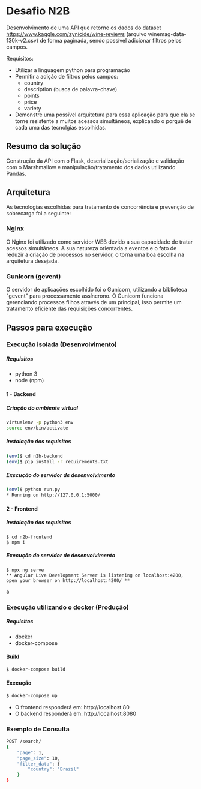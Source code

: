 # Desafio N2B

Desenvolvimento de uma API que retorne os dados do dataset https://www.kaggle.com/zynicide/wine-reviews (arquivo winemag-data-130k-v2.csv) de forma paginada, sendo possível adicionar filtros pelos campos.

Requisitos:
  - Utilizar a linguagem python para programação
  - Permitir a adição de filtros pelos campos: 
    - country
    - description (busca de palavra-chave)
    - points
    - price
    - variety
  - Demonstre uma possível arquitetura para essa aplicação para que ela se torne resistente a muitos acessos simultâneos, explicando o porquê de cada uma das tecnolgias escolhidas.

## Resumo da solução

Construção da API com o Flask, deserialização/serialização e validação com o Marshmallow e manipulação/tratamento dos dados utilizando Pandas. 

## Arquitetura

As tecnologias escolhidas para tratamento de concorrência e prevenção de sobrecarga foi a seguinte:

### Nginx
O Nginx foi utilizado como servidor WEB devido a sua capacidade de tratar acessos simultâneos.  A sua natureza orientada a eventos e o fato de reduzir  a criação de processos no servidor, o torna uma boa escolha na arquitetura desejada.

### Gunicorn (gevent)
O servidor de aplicações escolhido foi o Gunicorn, utilizando a biblioteca "gevent" para processamento assíncrono. O Gunicorn funciona gerenciando processos filhos através de um principal, isso permite um tratamento eficiente das requisições concorrentes.
 

## Passos para execução

### Execução isolada (Desenvolvimento)

##### Requisitos
- python 3
- node (npm)

#### 1 - Backend
##### Criação do ambiente virtual
```sh
virtualenv -p python3 env
source env/bin/activate
```
##### Instalação dos requisitos
```sh
(env)$ cd n2b-backend
(env)$ pip install -r requirements.txt
```
##### Execução do servidor de desenvolvimento
```sh
(env)$ python run.py
* Running on http://127.0.0.1:5000/
```

#### 2 - Frontend
##### Instalação dos requisitos
```
$ cd n2b-frontend
$ npm i
```
##### Execução do servidor de desenvolvimento
```
$ npx ng serve
** Angular Live Development Server is listening on localhost:4200, open your browser on http://localhost:4200/ **
```
a
### Execução utilizando o docker (Produção)

##### Requisitos
- docker
- docker-compose

#### Build
```sh
$ docker-compose build
```
#### Execução
```sh
$ docker-compose up
```
- O frontend responderá em: http://localhost:80
- O backend responderá em: http://localhost:8080

### Exemplo de Consulta
```sh
POST /search/
{ 
	"page": 1,
	"page_size": 10,
	"filter_data": {
		"country": "Brazil"
	}
}
``` 
